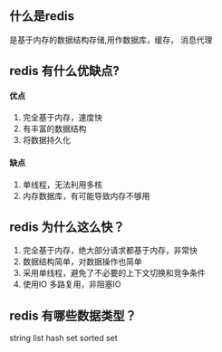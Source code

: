 ## 什么是redis 
是基于内存的数据结构存储,用作数据库，缓存， 消息代理
## redis 有什么优缺点?
#### 优点
1. 完全基于内存，速度快
2. 有丰富的数据结构
3. 将数据持久化

#### 缺点
1. 单线程，无法利用多核
2. 内存数据库，有可能导致内存不够用

## redis 为什么这么快？
1. 完全基于内存，绝大部分请求都基于内存，非常快
2. 数据结构简单，对数据操作也简单
3. 采用单线程，避免了不必要的上下文切换和竞争条件
4. 使用IO 多路复用，非阻塞IO

## redis 有哪些数据类型？
string list hash set  sorted set
